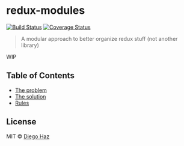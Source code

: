# redux-modules

[![Build Status](https://img.shields.io/travis/diegohaz/redux-modules/master.svg?style=flat-square)](https://travis-ci.org/diegohaz/redux-modules) [![Coverage Status](https://img.shields.io/codecov/c/github/diegohaz/redux-modules/master.svg?style=flat-square)](https://codecov.io/gh/diegohaz/redux-modules/branch/master)

> A modular approach to better organize redux stuff (not another library)

WIP

## Table of Contents

- [The problem](#the-problem)
- [The solution](#the-solution)
- [Rules](#rules)

## License

MIT © [Diego Haz](https://github.com/diegohaz)
